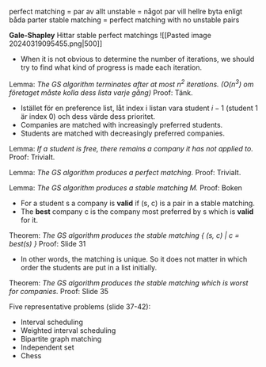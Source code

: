 perfect matching = par av allt
unstable = något par vill hellre byta enligt båda parter
stable matching = perfect matching with no unstable pairs

**Gale-Shapley**
Hittar stable perfect matchings
![[Pasted image 20240319095455.png|500]]
* When it is not obvious to determine the number of iterations, we should try to find what kind of progress is made each iteration.

Lemma:
*The GS algorithm terminates after at most $n^{2}$ iterations.*
*(O($n^{3}$) om företaget måste kolla dess lista varje gång)*
Proof: Tänk.

* Istället för en preference list, låt index i listan vara student $i-1$ (student 1 är index 0) och dess värde dess prioritet.
* Companies are matched with increasingly preferred students.
* Students are matched with decreasingly preferred companies.

Lemma:
*If a student is free, there remains a company it has not applied to.*
Proof: Trivialt.

Lemma:
*The GS algorithm produces a perfect matching.*
Proof: Trivialt.

Lemma:
*The GS algorithm produces a stable matching M.*
Proof: Boken

* For a student s a company is **valid** if (s, c) is a pair in a stable matching.
* The **best** company c is the company most preferred by s which is **valid** for it.

Theorem:
*The GS algorithm produces the stable matching { (s, c) | c = best(s) }*
Proof: Slide 31

* In other words, the matching is unique. So it does not matter in which order the students are put in a list initially.

Theorem:
*The GS algorithm produces the stable matching which is worst for companies.*
Proof: Slide 35

Five representative problems (slide 37-42):
* Interval scheduling
* Weighted interval scheduling
* Bipartite graph matching
* Independent set
* Chess

